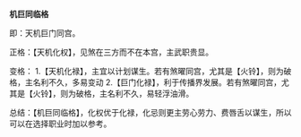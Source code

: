 **机巨同临格**

即：天机巨门同宫。

正格：【天机化权】，见煞在三方而不在本宫，主武职贵显。

变格：
    1.【天机化禄】，主宜以计划谋生。若有煞曜同宫，尤其是【火铃】，则为破格，主名利不久，多易变动
    2.【巨门化禄】，利于传播界发展。若有煞曜同宫，尤其是【火铃】，则为破格，主名利不久，易轻浮油滑。

总结：【机巨同临格】，化权优于化禄，化忌则更主劳心劳力、费唇舌以谋生，所以可以在选择职业时加以参考。
